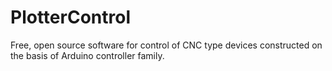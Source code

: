 # PlotterControl
Free, open source software for control of CNC type devices constructed on the basis of Arduino controller family.
